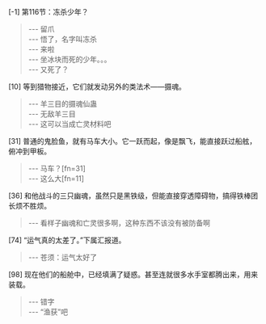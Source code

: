 
[-1] 第116节：冻杀少年？
>--- 留爪<br>
>--- 悟了，名字叫冻杀<br>
>--- 来啦<br>
>--- 坐冰块而死的少年。。。<br>
>--- 又死了？<br>

[10] 等到猎物接近，它们就发动另外的类法术——摄魂。
>--- 羊三目的摄魂仙蛊<br>
>--- 无敌羊三目<br>
>--- 这可以当成亡灵材料吧<br>

[31] 普通的鬼脸鱼，就有马车大小。它一跃而起，像是飘飞，能直接跃过船舷，俯冲到甲板。
>--- 马车？[fn=31]<br>
>--- 这么大[fn=11]<br>

[36] 和他战斗的三只幽魂，虽然只是黑铁级，但能直接穿透障碍物，搞得铁棒团长烦不胜烦。
>--- 看样子幽魂和亡灵很多啊，这种东西不该没有被防备啊<br>

[74] “运气真的太差了。”下属汇报道。
>--- 苍须：运气太好了<br>

[98] 现在他们的船舱中，已经填满了疑惑。甚至连就很多水手室都腾出来，用来装载。
>--- 错字<br>
>--- “渔获”吧<br>

